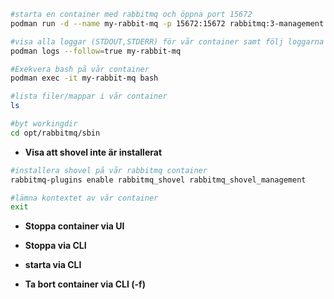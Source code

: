 ```bash
#starta en container med rabbitmq och öppna port 15672
podman run -d --name my-rabbit-mq -p 15672:15672 rabbitmq:3-management
```

```bash
#visa alla loggar (STDOUT,STDERR) för vår container samt följ loggarna (skriv inte bara ut dom)
podman logs --follow=true my-rabbit-mq
```

```bash
#Exekvera bash på vår container
podman exec -it my-rabbit-mq bash
```

```bash
#lista filer/mappar i vår container
ls
```

```bash
#byt workingdir
cd opt/rabbitmq/sbin
```

* **Visa att shovel inte är installerat**

```bash
#installera shovel på vår rabbitmq container
rabbitmq-plugins enable rabbitmq_shovel rabbitmq_shovel_management
```

```bash
#lämna kontextet av vår container
exit
```

* **Stoppa container via UI**

* **Stoppa via CLI**

* **starta via CLI**

* **Ta bort container via CLI (-f)**